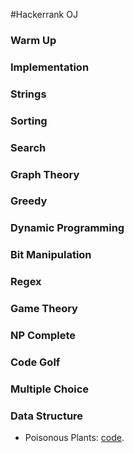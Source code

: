 #Hackerrank OJ

### Warm Up

### Implementation

### Strings

### Sorting

### Search

### Graph Theory

### Greedy

### Dynamic Programming

### Bit Manipulation

### Regex

### Game Theory

### NP Complete

### Code Golf

### Multiple Choice

### Data Structure
* Poisonous Plants: [code](https://github.com/yular/CC--InterviewProblem/blob/master/Hackerrank_InterviewStreet/poisonous-plants.cpp).
